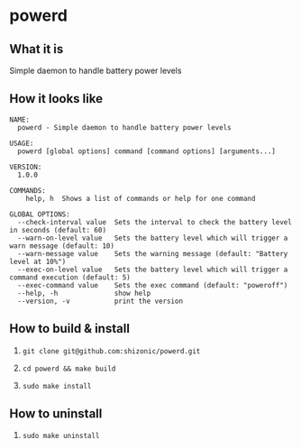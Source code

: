 # powerd

## What it is
Simple daemon to handle battery power levels

## How it looks like
```
NAME:
  powerd - Simple daemon to handle battery power levels

USAGE:
  powerd [global options] command [command options] [arguments...]

VERSION:
  1.0.0

COMMANDS:
    help, h  Shows a list of commands or help for one command

GLOBAL OPTIONS:
  --check-interval value  Sets the interval to check the battery level in seconds (default: 60)
  --warn-on-level value   Sets the battery level which will trigger a warn message (default: 10)
  --warn-message value    Sets the warning message (default: "Battery level at 10%")
  --exec-on-level value   Sets the battery level which will trigger a command execution (default: 5)
  --exec-command value    Sets the exec command (default: "poweroff")
  --help, -h              show help
  --version, -v           print the version
```

## How to build & install

1. `git clone git@github.com:shizonic/powerd.git`

2. `cd powerd && make build`

3. `sudo make install`

## How to uninstall

1. `sudo make uninstall`
